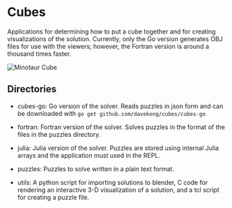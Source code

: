 Cubes
======

Applications for determining how to put a cube together and for creating
visualizations of the solution.  Currently, only the Go version generates OBJ
files for use with the viewers; however, the Fortran version is around a
thousand times faster.

![Minotaur Cube](https://github.com/davekong/cubes/raw/master/cube.png "One of two minotaur cube solutions")

Directories
-----------

* cubes-go: Go version of the solver. Reads puzzles in json form and can be
  downloaded with `go get github.com/davekong/cubes/cubes-go`

* fortran: Fortran version of the solver. Solves puzzles in the format of the
  files in the puzzles directory.

* julia: Julia version of the solver. Puzzles are stored using internal Julia
  arrays and the application must used in the REPL.

* puzzles: Puzzles to solve written in a plain text format.

* utils: A python script for importing solutions to blender, C code for
  rendering an interactive 3-D visualization of a solution, and a tcl script
  for creating a puzzle file.
